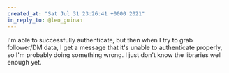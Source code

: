 ```yaml
---
created_at: "Sat Jul 31 23:26:41 +0000 2021"
in_reply_to: @leo_guinan
---
```


I'm able to successfully authenticate, but then when I try to grab follower/DM data, I get a message that it's unable to authenticate properly, so I'm probably doing something wrong. I just don't know the libraries well enough yet.
